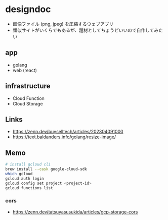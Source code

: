 # designdoc
- 画像ファイル (png, jpeg) を圧縮するウェブアプリ
- 類似サイトがいくらでもあるが、題材としてちょうどいいので自作してみたい

## app
- golang
- web (react)

## infrastructure
- Cloud Function
- Cloud Storage

## Links
- https://zenn.dev/buyselltech/articles/202304091000
- https://text.baldanders.info/golang/resize-image/

## Memo
```bash
# install gcloud cli
brew install --cask google-cloud-sdk
which gcloud
gcloud auth login
gcloud config set project <project-id>
gcloud functions list
```

### cors
- https://zenn.dev/tatsuyasusukida/articles/gcp-storage-cors
